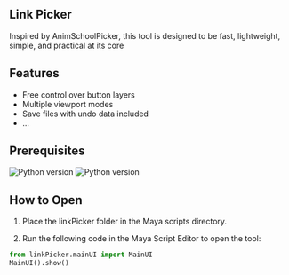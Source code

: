 ## **Link Picker**
Inspired by AnimSchoolPicker, this tool is designed to be fast, lightweight, simple, and practical at its core
## Features
- Free control over button layers
- Multiple viewport modes
- Save files with undo data included
- ...
## **Prerequisites**
![Python version](https://img.shields.io/badge/maya-2022...2025-blue) ![Python version](https://img.shields.io/badge/Python-3.7.7%2C3.11.4-_blue?logo=aab)
## **How to Open**
1. Place the linkPicker folder in the Maya scripts directory.

2. Run the following code in the Maya Script Editor to open the tool:
```python
from linkPicker.mainUI import MainUI
MainUI().show()
```
